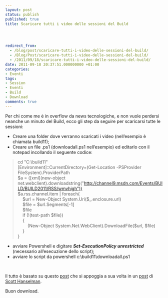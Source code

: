 ```yaml
---
layout: post
status: publish
published: true
title: Scaricare tutti i video delle sessioni del Build




redirect_from: 
  - /blog/post/scaricare-tutti-i-video-delle-sessioni-del-build/
  - /Blog/Post/scaricare-tutti-i-video-delle-sessioni-del-build/
  - /2011/09/18/scaricare-tutti-i-video-delle-sessioni-del-build/
date: 2011-09-18 20:37:51.000000000 +01:00
categories:
- Eventi
tags:
- Session
- Eventi
- Build
- Download
comments: true
---
```

<p>Per chi come me è in overflow da news tecnologiche, e non vuole perdersi neanche un minuto del Build, ecco gli step da seguire per scaricarsi tutte le sessioni:</p>  <ul>   <li>Creare una folder dove verranno scaricati i video (nell’esempio è chiamata build11); </li>    <li>Creare un file .ps1 (downloadall.ps1 nell’esempio) ed editarlo con il notepad incollando il seguente codice: </li> </ul>  <blockquote>   <p>cd &quot;C:\build11&quot;      <br />[Environment]::CurrentDirectory=(Get-Location -PSProvider FileSystem).ProviderPath       <br />$a = ([xml](new-object net.webclient).downloadstring(&quot;<a href="http://channel9.msdn.com/Events/BUILD/BUILD2011/RSS/wmvhigh">http://channel9.msdn.com/Events/BUILD/BUILD2011/RSS/wmvhigh</a><a href="http://feeds.feedburner.com/HanselminutesCompleteMP3%22))">&quot;))</a>       <br />$a.rss.channel.item | foreach{&#160; <br />&#160;&#160;&#160; $url = New-Object System.Uri($_.enclosure.url)       <br />&#160;&#160;&#160; $file = $url.Segments[-1]       <br />&#160;&#160;&#160; $file       <br />&#160;&#160;&#160; if (!(test-path $file))       <br />&#160;&#160;&#160; {       <br />&#160;&#160;&#160;&#160;&#160;&#160;&#160; (New-Object System.Net.WebClient).DownloadFile($url, $file)       <br />&#160;&#160;&#160; }       <br />}</p> </blockquote>  <ul>   <li>avviare Powershell e digitare <strong><em>Set-ExecutionPolicy unrestricted</em></strong> (necessario all’esecuzione dello script);</li>    <li>avviare lo script da powershell c:\build11\downloadall.ps1</li> </ul>  <p>&#160;</p>  <p>Il tutto è basato su questo <a href="http://geekswithblogs.net/mbcrump/archive/2011/09/15/download-all-the-build-videos-with-rss.aspx" rel="nofollow" target="_blank">post</a> che si appoggia a sua volta in un <a title="Download Podcasts with Powershell" href="http://www.hanselman.com/blog/DownloadPodcastsWithPowershell.aspx" rel="nofollow" target="_blank">post</a> di <a title="The Zen of Computers and Life in General" href="http://www.hanselman.com" rel="nofollow" target="_blank">Scott Hanselman</a>.</p>  <p>Buon download.</p>
